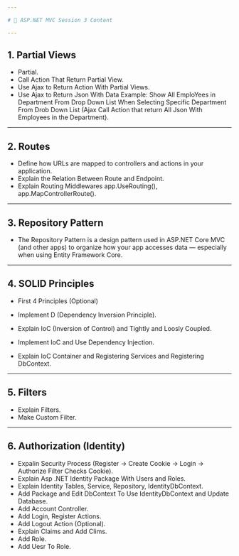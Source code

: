 ```yaml
---

# 📘 ASP.NET MVC Session 3 Content

---
```


## 1. Partial Views

- Partial.
- Call Action That Return Partial View.
- Use Ajax to Return Action With Partial Views.
- Use Ajax to Return Json With Data Example: Show All EmploYees in Department From Drop Down List When Selecting Specific Department From Drob Down List (Ajax Call Action that return All Json With Employees in the Department).

---

## 2. Routes

- Define how URLs are mapped to controllers and actions in your application.
- Explain the Relation Between Route and Endpoint.
- Explain Routing Middlewares app.UseRouting(), app.MapControllerRoute().

---

## 3. Repository Pattern

- The Repository Pattern is a design pattern used in ASP.NET Core MVC (and other apps) to organize how your app accesses data — especially when using Entity Framework Core.

---

## 4. SOLID Principles

- First 4 Principles (Optional)

- Implement D (Dependency Inversion Principle).

- Explain IoC (Inversion of Control) and Tightly and Loosly Coupled.

- Implement IoC and Use Dependency Injection.

- Explain IoC Container and Registering Services and Registering DbContext.

---

## 5. Filters

- Explain Filters.
- Make Custom Filter.

---

## 6. Authorization (Identity)

- Expalin Security Process (Register -> Create Cookie -> Login -> Authorize Filter Checks Cookie).
- Explain Asp .NET Identity Package With Users and Roles.
- Explain Identity Tables, Service, Repository, IdentityDbContext.
- Add Package and Edit DbContext To Use IdentityDbContext and Update Database.
- Add Account Controller.
- Add Login, Register Actions.
- Add Logout Action (Optional).
- Explain Claims and Add Clims.
- Add Role.
- Add Uesr To Role.